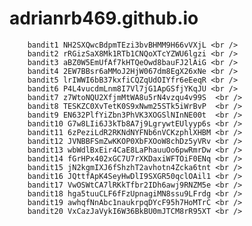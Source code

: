 # adrianrb469.github.io
        bandit1 NH2SXQwcBdpmTEzi3bvBHMM9H66vVXjL <br />
        bandit2 rRGizSaX8Mk1RTb1CNQoXTcYZWU6lgzi <br />
        bandit3 aBZ0W5EmUfAf7kHTQeOwd8bauFJ2lAiG <br />
        bandit4 2EW7BBsr6aMMoJ2HjW067dm8EgX26xNe <br />
        bandit5 lrIWWI6bB37kxfiCQZqUdOIYfr6eEeqR <br />
        bandit6 P4L4vucdmLnm8I7Vl7jG1ApGSfjYKqJU <br />
        bandit7 z7WtoNQU2XfjmMtWA8u5rN4vzqu4v99S  <br />
        bandit8 TESKZC0XvTetK0S9xNwm25STk5iWrBvP  <br />
        bandit9 EN632PlfYiZbn3PhVK3XOGSlNInNE00t  <br />
        bandit10 G7w8LIi6J3kTb8A7j9LgrywtEUlyyp6s <br />
        bandit11 6zPeziLdR2RKNdNYFNb6nVCKzphlXHBM <br />
        bandit12 JVNBBFSmZwKKOP0XbFXOoW8chDz5yVRv <br />
        bandit13 wbWdlBxEir4CaE8LaPhauuOo6pwRmrDw <br /> 
        bandit14 fGrHPx402xGC7U7rXKDaxiWFTOiF0ENq <br />
        bandit15 jN2kgmIXJ6fShzhT2avhotn4Zcka6tnt <br />
        bandit16 JQttfApK4SeyHwDlI9SXGR50qclOAil1 <br />
        bandit17 VwOSWtCA7lRKkTfbr2IDh6awj9RNZM5e <br />
        bandit18 hga5tuuCLF6fFzUpnagiMN8ssu9LFrdg <br />
        bandit19 awhqfNnAbc1naukrpqDYcF95h7HoMTrC <br />
        bandit20 VxCazJaVykI6W36BkBU0mJTCM8rR95XT <br /> 
